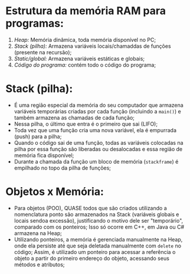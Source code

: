 # Estrutura da memória RAM para programas:
1) *Heap:* Memória dinâmica, toda memória disponível no PC;
2) *Stack (pilha):* Armazena variáveis locais/chamaddas de funções (presente na recursão);
3) *Static/global:* Armazena variáveis estáticas e globais;
4) *Código do programa:* contém todo o código do programa;

# Stack (pilha):
- É uma região especial da memória do seu computador que armazena variáveis temporárias criadas por cada função (incluindo a `main()`) e também armazena as chamadas de cada função;
- Nessa pilha, o último que entra é o primeiro que sai (LIFO);
- Toda vez que uma função cria uma nova variável, ela é empurrada (push) para a pilha;
- Quando o código sai de uma função, todas as variáveis colocadas na pilha por essa função são liberadas ou desalocadas e essa região de memória fica disponível;
- Durante a chamada da função um bloco de memória (`stackframe`) é empilhado no topo da pilha de funções;

# Objetos x Memória:
- Para objetos (POO), QUASE todos que são criados utilizando a nomenclatura ponto são armazenados na Stack (variáveis globais e locais sendoa excessão), justificando o motivo dele ser "temporário", comparado com os ponteiros; Isso só ocorre em C++, em Java ou C# armazena na Heap;
- Utilizando ponteiros, a memória é gerenciada manualmente na Heap, onde ela persiste até que seja deletada manualmente com `delete` no código; Assim, é utilizado um ponteiro para acessar a referência o objeto a partir do primeiro endereço do objeto, acessando seus métodos e atributos;
